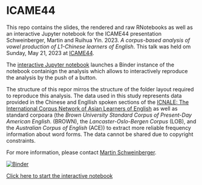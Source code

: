 # ICAME44
This repo contains the slides, the rendered and raw RNotebooks  as well as an interactive Jupyter notebook  for the ICAME44 presentation Schweinberger, Martin and Ruihua Yin. 2023. *A corpus-based analysis of vowel production of L1-Chinese learners of English*. This talk was held om Sunday, May 21, 2023 at [ICAME44](https://humanities.nwu.ac.za/languages/ICAME44).

The [interactive Jupyter notebook](https://mybinder.org/v2/gh/MartinSchweinberger/ICAME44/main?labpath=notebooks%2FChnEVowels_Part03_Analysis_jupyter.ipynb) launches a Binder instance of the notebook containign the analysis which allows to interactively reproduce the analysis by the push of a button.

The structure of this repor mirros the structure of the folder layout required to reproduce this analysis. The data used in this study represents data provided in the Chinese and Engllish spoken sections of the [ICNALE: The International Corpus Network of Asian Learners of English](https://language.sakura.ne.jp/icnale/) as well as standard corpoara (the *Brown University Standard Corpus of Present-Day American English*. (BROWN), the *Lancaster-Oslo-Bergen Corpus* (LOB), and the *Australian Corpus of English* (ACE)) to extract more reliable frequency information about word forms. The data cannot be shared due to copyright constraints.

For more information, please contact [Martin Schweinberger](http://www.martinschweinberger.de).

[![Binder](https://mybinder.org/badge_logo.svg)](https://mybinder.org/v2/gh/MartinSchweinberger/ICAME44/main?labpath=notebooks%2FChnEVowels_Part03_Analysis_jupyter.ipynb)

[Click here to start the interactive notebook](https://mybinder.org/v2/gh/MartinSchweinberger/ICAME44/main?labpath=notebooks%2FChnEVowels_Part03_Analysis_jupyter.ipynb)
